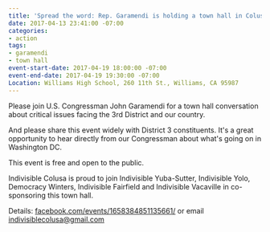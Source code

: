 ```yaml
---
title: 'Spread the word: Rep. Garamendi is holding a town hall in Colusa County'
date: 2017-04-13 23:41:00 -07:00
categories:
- action
tags:
- garamendi
- town hall
event-start-date: 2017-04-19 18:00:00 -07:00
event-end-date: 2017-04-19 19:30:00 -07:00
Location: Williams High School, 260 11th St., Williams, CA 95987
---
```


Please join U.S. Congressman John Garamendi for a town hall conversation about critical issues facing the 3rd District and our country. 

And please share this event widely with District 3 constituents. It's a great opportunity to hear directly from our Congressman about what's going on in Washington DC.

This event is free and open to the public. 

Indivisible Colusa is proud to join Indivisible Yuba-Sutter, Indivisible Yolo, Democracy Winters, Indivisible Fairfield and Indivisible Vacaville in co-sponsoring this town hall.

Details: [facebook.com/events/1658384851135661/](https://www.facebook.com/events/1658384851135661/)
or email [indivisiblecolusa@gmail.com](mailto:indivisiblecolusa@gmail.com)